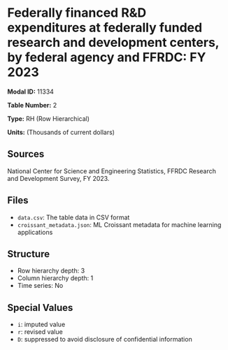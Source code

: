 # Federally financed R&D expenditures at federally funded research and development centers, by federal agency and FFRDC: FY 2023

**Modal ID:** 11334

**Table Number:** 2

**Type:** RH (Row Hierarchical)

**Units:** (Thousands of current dollars)

## Sources

National Center for Science and Engineering Statistics, FFRDC Research and Development Survey, FY 2023.

## Files

- `data.csv`: The table data in CSV format
- `croissant_metadata.json`: ML Croissant metadata for machine learning applications

## Structure

- Row hierarchy depth: 3
- Column hierarchy depth: 1
- Time series: No

## Special Values

- `i`: imputed value
- `r`: revised value
- `D`: suppressed to avoid disclosure of confidential information
